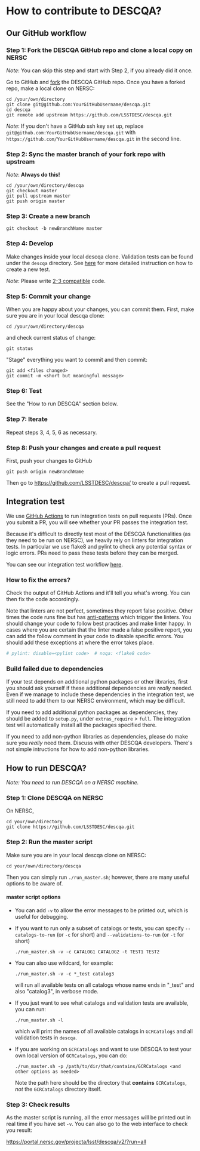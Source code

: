 # How to contribute to DESCQA?

## Our GitHub workflow

### Step 1: Fork the DESCQA GitHub repo and clone a local copy on NERSC

_Note_: You can skip this step and start with Step 2, if you already did it once.

Go to GitHub and [fork](https://guides.github.com/activities/forking/) the DESCQA GitHub repo.
Once you have a forked repo, make a local clone on NERSC:

    cd /your/own/directory
    git clone git@github.com:YourGitHubUsername/descqa.git
    cd descqa
    git remote add upstream https://github.com/LSSTDESC/descqa.git

_Note_: If you don't have a GitHub ssh key set up, replace `git@github.com:YourGitHubUsername/descqa.git` with `https://github.com/YourGitHubUsername/descqa.git` in the second line.


### Step 2: Sync the master branch of your fork repo with upstream

_Note_: **Always do this!**

    cd /your/own/directory/descqa
    git checkout master
    git pull upstream master
    git push origin master


### Step 3: Create a new branch

    git checkout -b newBranchName master


### Step 4: Develop

Make changes inside your local descqa clone. Validation tests can be found under the `descqa` directory. See [here](descqa/README.md) for more detailed instruction on how to create a new test.

_Note_: Please write [2-3 compatible](http://python-future.org/compatible_idioms.html) code.


### Step 5: Commit your change

When you are happy about your changes, you can commit them. First, make sure you are in your local descqa clone:

    cd /your/own/directory/descqa

and check current status of change:

    git status

"Stage" everything you want to commit and then commit:

    git add <files changed>
    git commit -m <short but meaningful message>


### Step 6: Test

See the "How to run DESCQA" section below.


### Step 7: Iterate

Repeat steps 3, 4, 5, 6 as necessary.


### Step 8: Push your changes and create a pull request

First, push your changes to GitHub

    git push origin newBranchName

Then go to https://github.com/LSSTDESC/descqa/ to create a pull request.


## Integration test

We use [GitHub Actions](https://help.github.com/en/actions/automating-your-workflow-with-github-actions)
to run integration tests on pull requests (PRs).
Once you submit a PR, you will see whether your PR passes the integration test.

Because it's difficult to directly test most of the DESCQA functionalities
(as they need to be run on NERSC), we heavily rely on linters for integration
tests. In particular we use flake8 and pylint to check any potential syntax or
logic errors. PRs need to pass these tests before they can be merged.

You can see our integration test workflow [here](.github/workflows/pythonpackage.yml).

### How to fix the errors?

Check the output of GitHub Actions and it'll tell you what's wrong.
You can then fix the code accordingly.

Note that linters are not perfect, sometimes they report false positive.
Other times the code runs fine but has [anti-patterns](https://en.wikipedia.org/wiki/Anti-pattern)
which trigger the linters.
You should change your code to follow best practices and make linter happy.
In cases where you are certain that the linter made a false positive report,
you can add the follow comment in your code to disable specific errors.
You should add these exceptions at where the error takes place.

```python
# pylint: disable=<pylint code>  # noqa: <flake8 code>
```

### Build failed due to dependencies

If your test depends on additional python packages or other libraries,
first you should ask yourself if these additional dependencies are _really_ needed.
Even if we manage to include these dependencies in the integration test, we still
need to add them to our NERSC environment, which may be difficult.

If you need to add additional python packages as dependencies, they should be added to
`setup.py`, under `extras_require` > `full`. The integration test will automatically
install all the packages specified there.

If you need to add non-python libraries as dependencies, please do make sure you
_really_ need them. Discuss with other DESCQA developers.
There's not simple intructions for how to add non-python libraries.


## How to run DESCQA?

_Note: You need to run DESCQA on a NERSC machine._

### Step 1: Clone DESCQA on NERSC

On NERSC,

    cd your/own/directory
    git clone https://github.com/LSSTDESC/descqa.git


### Step 2: Run the master script

Make sure you are in your local descqa clone on NERSC:

    cd your/own/directory/descqa

Then you can simply run `./run_master.sh`; however, there are many useful options to be aware of.


#### master script options

-  You can add `-v` to  allow the error messages to be printed out, which is useful for debugging.

-  If you want to run only a subset of catalogs or tests, you can specify `--catalogs-to-run` (or `-c` for short) and `--validations-to-run` (or `-t` for short)

       ./run_master.sh -v -c CATALOG1 CATALOG2 -t TEST1 TEST2


-  You can also use wildcard, for example:

       ./run_master.sh -v -c *_test catalog3

   will run all available tests on all catalogs whose name ends in "_test" and also "catalog3", in verbose mode.

-  If you just want to see what catalogs and validation tests are available, you can run:

       ./run_master.sh -l

   which will print the names of all available catalogs in `GCRCatalogs` and all validation tests in `descqa`.

-  If you are working on `GCRCatalogs` and want to use DESCQA to test your own local version of `GCRCatalogs`, you can do:

       ./run_master.sh -p /path/to/dir/that/contains/GCRCatalogs <and other options as needed>

   Note the path here should be the directory that **contains** `GCRCatalogs`, *not* the `GCRCatalogs` directory itself.


### Step 3: Check results

As the master script is running, all the error messages will be printed out in real time if you have set `-v`. You can also go to the web interface to check you result:

https://portal.nersc.gov/projecta/lsst/descqa/v2/?run=all

